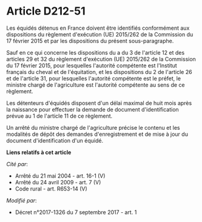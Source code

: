 # Article D212-51

Les équidés détenus en France doivent être identifiés conformément aux dispositions du règlement d'exécution (UE) 2015/262 de
la Commission du 17 février 2015 et par les dispositions du présent sous-paragraphe.

Sauf en ce qui concerne les dispositions du a du 3 de l'article 12 et des articles 29 et 32 du règlement d'exécution (UE)
2015/262 de la Commission du 17 février 2015, pour lesquelles l'autorité compétente est l'Institut français du cheval et de
l'équitation, et les dispositions du 2 de l'article 26 et de l'article 31, pour lesquelles l'autorité compétente est le
préfet, le ministre chargé de l'agriculture est l'autorité compétente au sens de ce règlement.

Les détenteurs d'équidés disposent d'un délai maximal de huit mois après la naissance pour effectuer la demande de document
d'identification prévue au 1 de l'article 11 de ce règlement.

Un arrêté du ministre chargé de l'agriculture précise le contenu et les modalités de dépôt des demandes d'enregistrement et
de mise à jour du document d'identification d'un équidé.

**Liens relatifs à cet article**

_Cité par_:

  - Arrêté du 21 mai 2004 - art. 16-1 (V)
  - Arrêté du 24 avril 2009 - art. 7 (V)
  - Code rural - art. R653-14 (V)

_Modifié par_:

  - Décret n°2017-1326 du 7 septembre 2017 - art. 1
